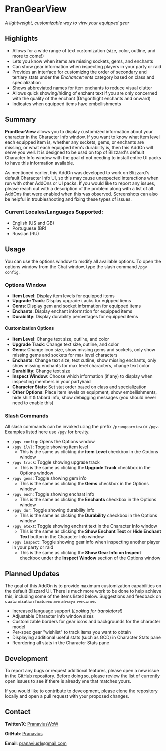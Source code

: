 # PranGearView
*A lightweight, customizable way to view your equipped gear*

## Highlights
- Allows for a wide range of text customization (size, color, outline, and more to come!)
- Lets you know when items are missing sockets, gems, and enchants
- Can show gear information when inspecting players in your party or raid
- Provides an interface for customizing the order of secondary and tertiary stats under the *Enchancements* category based on class and specialization
- Shows abbreviated names for item enchants to reduce visual clutter
- Allows quick showing/hiding of enchant text if you are only concerned with the quality of the enchant (Dragonflight enchants and onward)
- Indicates when equipped items have embellishments

## Summary
**PranGearView** allows you to display customized information about your character in the Character Info window. If you want to know what item level each equipped item is, whether any sockets, gems, or enchants are missing, or what each equipped item's durability is, then this AddOn will serve you well. It is designed to be used on top of Blizzard's default Character Info window with the goal of not needing to install entire UI packs to have this information available.

As mentioned earlier, this AddOn was developed to work on Blizzard's default Character Info UI, so this may cause unexpected interactions when run with other AddOns or UI packs. If you would like to report any issues, please reach out with a description of the problem along with a list of all AddOns that were enabled when this was observed. Screenshots can also be helpful in troubleshooting and fixing these types of issues.

### Current Locales/Languages Supported:
- English (US and GB)
- Portuguese (BR)
- Russian (RU)

## Usage
You can use the options window to modify all available options. To open the options window from the Chat window, type the slash command `/pgv config`.

### Options Window
- **Item Level**: Display item levels for equipped items
- **Upgrade Track**: Display upgrade tracks for eqipped items
- **Gems**: Display gem and socket information for equipped items
- **Enchants**: Display enchant information for equipped items
- **Durability**: Display durability percentages for equipped items

#### Customization Options
- **Item Level**: Change text size, outline, and color
- **Upgrade Track**: Change text size, outline, and color
- **Gems**: Change icon size, show missing gems and sockets, only show missing gems and sockets for max level characters
- **Enchants**: Change text size, text outline, show missing enchants, only show missing enchants for max level characters, change text color
- **Durability**: Change text size
- **Inspect Window**: Choose which information (if any) to display when inspecting members in your party/raid
- **Character Stats**: Set stat order based on class and specialization
- **Other Options**: Place item levels on equipment, show embellishments, hide shirt & tabard info, show debugging messages (you should never need to enable this)

### Slash Commands
All slash commands can be invoked using the prefix `/prangearview` or `/pgv`. Examples listed here use `/pgv` for brevity.

- `/pgv config`: Opens the Options window
- `/pgv ilvl`: Toggle showing item level
  - This is the same as clicking the **Item Level** checkbox in the Options window
- `/pgv track`: Toggle showing upgrade track
  - This is the same as clicking the **Upgrade Track** checkbox in the Options window
- `/pgv gems`: Toggle showing gem info
  - This is the same as clicking the **Gems** checkbox in the Options window
- `/pgv ench`: Toggle showing enchant info
  - This is the same as clicking the **Enchants** checkbox in the Options window
- `/pgv dur`: Toggle showing durability info
  - This is the same as clicking the **Durability** checkbox in the Options window
- `/pgv etext`: Toggle showing enchant text in the Character Info window
  - This is the same as clicking the **Show Enchant Text** or **Hide Enchant Text** button in the Character Info window
- `/pgv inspect`: Toggle showing gear info when inspecting another player in your party or raid
  - This is the same as clicking the **Show Gear Info on Inspect** checkbox under the **Inspect Window** section of the Options window

## Planned Updates
The goal of this AddOn is to provide maximum customization capabilities on the default Blizzard UI. There is much more work to be done to help achieve this, including some of the items listed below. Suggestions and feedback on customization features are always welcome.

- Increased language support (*Looking for translators!*)
- Adjustable Character Info window sizes
- Customizable borders for gear icons and backgrounds for the character model
- Per-spec gear "wishlist" to track items you want to obtain
- Displaying additional useful stats (such as GCD) in Character Stats pane
- Reordering all stats in the Character Stats pane

## Development
To report any bugs or request additional features, please open a new issue in the [GitHub repository](https://github.com/pranavius/PranGearView/issues). Before doing so, please review the list of currently open issues to see if there is already one that matches yours.

If you would like to contribute to development, please clone the repository locally and open a pull request with your proposed changes.

## Contact
**Twitter/X**: [PranaviusWoW](https://x.com/pranaviuswow)

**GitHub**: [Pranavius](https://github.com/pranavius)

**Email**: [pranavius1@gmail.com](mailto:pranavius1@gmail.com)